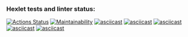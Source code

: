 ### Hexlet tests and linter status:
[![Actions Status](https://github.com/Pest12/python-project-49/workflows/hexlet-check/badge.svg)](https://github.com/Pest12/python-project-49/actions)
[![Maintainability](https://api.codeclimate.com/v1/badges/4e22fea66034151827b5/maintainability)](https://codeclimate.com/github/Pest12/python-project-49/maintainability)
[![asciicast](https://asciinema.org/a/589525.svg)](https://asciinema.org/a/589525)
[![asciicast](https://asciinema.org/a/590194.svg)](https://asciinema.org/a/590194)
[![asciicast](https://asciinema.org/a/590417.svg)](https://asciinema.org/a/590417)
[![asciicast](https://asciinema.org/a/590730.svg)](https://asciinema.org/a/590730)
[![asciicast](https://asciinema.org/a/590876.svg)](https://asciinema.org/a/590876)
